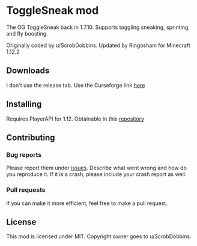 # ToggleSneak mod

The OG ToggleSneak back in 1.7.10. Supports toggling sneaking, sprinting, and fly boosting.

Originally coded by u/ScrobDobbins. Updated by Ringosham for Minecraft 1.12.2

## Downloads

I don't use the release tab. Use the Curseforge link [here](https://www.curseforge.com/minecraft/mc-mods/togglesneak)

## Installing

Requires PlayerAPI for 1.12. Obtainable in this [repository](https://github.com/Tommsy64/PlayerAPI/releases)

## Contributing

### Bug reports

Please report them under [issues](https://github.com/ringosham/ToggleSneak/issues). Describe what went wrong and how do you reproduce it. If it is a crash, please include your crash report as well.

### Pull requests

If you can make it more efficient, feel free to make a pull request.

## License

This mod is licensed under MIT. Copyright owner goes to u/ScrobDobbins.